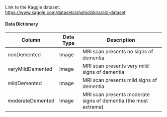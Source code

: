 Link to the Kaggle dataset: https://www.kaggle.com/datasets/shahidzikria/alz-dataset

#### Data Dictionary
| Column | Data Type | Description |
| --- | --- | --- |
| nonDemented | Image | MRI scan presents no signs of dementia |
| veryMildDemented | Image | MRI scan presents very mild signs of dementia |
| mildDemented | Image | MRI scan presents mild signs of dementia |
| moderateDemented | Image | MRI scan presents moderate signs of dementia (the most extreme) |
